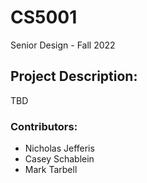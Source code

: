 # CS5001
Senior Design - Fall 2022

## Project Description:
TBD

### Contributors:
  - Nicholas Jefferis
  - Casey Schablein
  - Mark Tarbell
